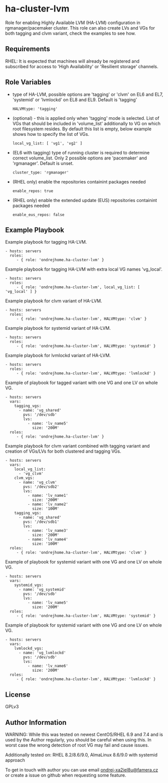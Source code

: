 ha-cluster-lvm
=========

Role for enabling Highly Available LVM (HA-LVM) configuration in rgmanager/pacemaker cluster.
This role can also create LVs and VGs for both tagging and clvm variant, check the examples to see how.

Requirements
------------

RHEL: It is expected that machines will already be registered and subscribed for access to 'High Availability' or 'Resilient storage' channels.

Role Variables
--------------

  - type of HA-LVM, possible options are 'tagging' or 'clvm' on EL6 and EL7, 'systemid' or 'lvmlockd' on EL8 and EL9. Default is 'tagging'
  
    ```
    HALVMtype: 'tagging'
    ```

  - (optional) - this is applied only when 'tagging' mode is selected. List of VGs that should be included in 'volume_list' additionally to VG on which root filesystem resides. By default this list is empty, below example shows how to specify the list of VGs.
  
    ```
    local_vg_list: [ 'vg1', 'vg2' ]
    ```

  - (EL6 with tagging) type of running cluster is required to determine correct volume_list. Only 2 possible options are 'pacemaker' and 'rgmanager'. Default is unset.
    ```
    cluster_type: 'rgmanager'
    ```

  - (RHEL only) enable the repositories containint packages needed
    ```
    enable_repos: true
    ```

  - (RHEL only) enable the extended update (EUS) repositories containint packages needed
    ```
    enable_eus_repos: false
    ```


Example Playbook
----------------

Example playbook for tagging HA-LVM.

    - hosts: servers
      roles:
         - { role: 'ondrejhome.ha-cluster-lvm' }

Example playbook for tagging HA-LVM with extra local VG names 'vg_local'.

    - hosts: servers
      roles:
         - { role: 'ondrejhome.ha-cluster-lvm', local_vg_list: [ 'vg_local' ] }

Example playbook for clvm variant of HA-LVM.

    - hosts: servers
      roles:
         - { role: 'ondrejhome.ha-cluster-lvm', HALVMtype: 'clvm' }

Example playbook for systemid variant of HA-LVM.

    - hosts: servers
      roles:
         - { role: 'ondrejhome.ha-cluster-lvm', HALVMtype: 'systemid' }

Example playbook for lvmlockd variant of HA-LVM.

    - hosts: servers
      roles:
         - { role: 'ondrejhome.ha-cluster-lvm', HALVMtype: 'lvmlockd' }

Example of playbook for tagged variant with one VG and one LV on whole VG.

    - hosts: servers
      vars:
        tagging_vgs:
          - name: 'vg_shared'
            pvs: '/dev/sdb'
            lvs:
              - name: 'lv_name5'
                size: '200M'
      roles:
         - { role: 'ondrejhome.ha-cluster-lvm' }


Example playbook for clvm variant combined with tagging variant and creation of VGs/LVs for both clustered and tagging VGs.

    - hosts: servers
      vars:
        local_vg_list:
          - 'vg_clvm'
        clvm_vgs:
          - name: 'vg_clvm'
            pvs: '/dev/sdb2'
            lvs:
              - name: 'lv_name1'
                size: '200M'
              - name: 'lv_name2'
                size: '100M'
        tagging_vgs:
          - name: 'vg_shared'
            pvs: '/dev/sdb1'
            lvs:
              - name: 'lv_name3'
                size: '200M'
              - name: 'lv_name4'
                size: '100M'
      roles:
         - { role: 'ondrejhome.ha-cluster-lvm', HALVMtype: 'clvm' }

Example of playbook for systemid variant with one VG and one LV on whole VG.

    - hosts: servers
      vars:
        systemid_vgs:
          - name: 'vg_systemid'
            pvs: '/dev/sdb'
            lvs:
              - name: 'lv_name5'
                size: '200M'
      roles:
         - { role: 'ondrejhome.ha-cluster-lvm', HALVMtype: 'systemid' }

Example of playbook for systemid variant with one VG and one LV on whole VG.

    - hosts: servers
      vars:
        lvmlockd_vgs:
          - name: 'vg_lvmlockd'
            pvs: '/dev/sdb'
            lvs:
              - name: 'lv_name6'
                size: '200M'
      roles:
         - { role: 'ondrejhome.ha-cluster-lvm', HALVMtype: 'lvmlockd' }

License
-------

GPLv3

Author Information
------------------

WARNING: While this was tested on newest CentOS/RHEL 6.9 and 7.4 and is used by
  the Author regularly, you should be careful when using this. In worst case the
  wrong detection of root VG may fail and cause issues.

Additionally tested on: RHEL 8.2/8.6/9.0, AlmaLinux 8.6/9.0 with systemid approach

To get in touch with author you can use email ondrej-xa2iel8u@famera.cz or create a issue on github when requesting some feature.
